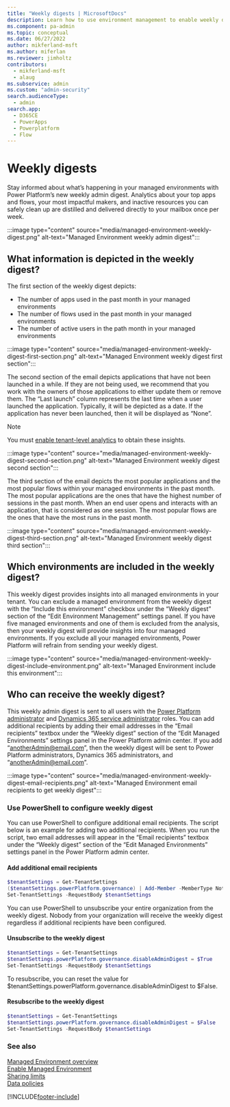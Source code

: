 ```yaml
---
title: "Weekly digests | MicrosoftDocs"
description: Learn how to use environment management to enable weekly digests.
ms.component: pa-admin
ms.topic: conceptual
ms.date: 06/27/2022
author: mikferland-msft
ms.author: miferlan
ms.reviewer: jimholtz
contributors:
  - mikferland-msft
  - alaug 
ms.subservice: admin
ms.custom: "admin-security"
search.audienceType: 
  - admin
search.app:
  - D365CE
  - PowerApps
  - Powerplatform
  - Flow
---
```

# Weekly digests
Stay informed about what’s happening in your managed environments with Power Platform’s new weekly admin digest. Analytics about your top apps and flows, your most impactful makers, and inactive resources you can safely clean up are distilled and delivered directly to your mailbox once per week.

:::image type="content" source="media/managed-environment-weekly-digest.png" alt-text="Managed Environment weekly admin digest":::

## What information is depicted in the weekly digest?

The first section of the weekly digest depicts:

- The number of apps used in the past month in your managed environments
- The number of flows used in the past month in your managed environments
- The number of active users in the path month in your managed environments

:::image type="content" source="media/managed-environment-weekly-digest-first-section.png" alt-text="Managed Environment weekly digest first section":::

The second section of the email depicts applications that have not been launched in a while. If they are not being used, we recommend that you work with the owners of those applications to either update them or remove them. The “Last launch” column represents the last time when a user launched the application. Typically, it will be depicted as a date. If the application has never been launched, then it will be displayed as “None”.

> [!NOTE]
> You must [enable tenant-level analytics](tenant-level-analytics.md#how-do-i-enable-tenant-level-analytics) to obtain these insights.

:::image type="content" source="media/managed-environment-weekly-digest-second-section.png" alt-text="Managed Environment weekly digest second section":::

The third section of the email depicts the most popular applications and the most popular flows within your managed environments in the past month. The most popular applications are the ones that have the highest number of sessions in the past month. When an end user opens and interacts with an application, that is considered as one session. The most popular flows are the ones that have the most runs in the past month.

:::image type="content" source="media/managed-environment-weekly-digest-third-section.png" alt-text="Managed Environment weekly digest third section":::

## Which environments are included in the weekly digest?

This weekly digest provides insights into all managed environments in your tenant. You can exclude a managed environment from the weekly digest with the “Include this environment” checkbox under the “Weekly digest” section of the “Edit Environment Management” settings panel. If you have five managed environments and one of them is excluded from the analysis, then your weekly digest will provide insights into four managed environments. If you exclude all your managed environments, Power Platform will refrain from sending your weekly digest.


:::image type="content" source="media/managed-environment-weekly-digest-include-environment.png" alt-text="Managed Environment include this environment":::

## Who can receive the weekly digest?

This weekly admin digest is sent to all users with the [Power Platform administrator](use-service-admin-role-manage-tenant.md#power-platform-administrator) and [Dynamics 365 service administrator](use-service-admin-role-manage-tenant.md#dynamics-365-administrator) roles. You can add additional recipients by adding their email addresses in the “Email recipients” textbox under the “Weekly digest” section of the “Edit Managed Environments” settings panel in the Power Platform admin center. If you add “anotherAdmin@email.com”, then the weekly digest will be sent to Power Platform administrators, Dynamics 365 administrators, and “anotherAdmin@email.com”.

:::image type="content" source="media/managed-environment-weekly-digest-email-recipients.png" alt-text="Managed Environment email recipients to get weekly digest":::

### Use PowerShell to configure weekly digest

You can use PowerShell to configure additional email recipients. The script below is an example for adding two additional recipients. When you run the script, two email addresses will appear in the “Email recipients” textbox under the “Weekly digest” section of the “Edit Managed Environments” settings panel in the Power Platform admin center. 

#### Add additional email recipients
```PowerShell
$tenantSettings = Get-TenantSettings  
($tenantSettings.powerPlatform.governance) | Add-Member -MemberType NoteProperty -Name additionalAdminDigestEmailRecipients -Value 'fakeEmail@contoso.com;otherFakeEmail@contoso.com'  
Set-TenantSettings -RequestBody $tenantSettings 
```

You can use PowerShell to unsubscribe your entire organization from the weekly digest. Nobody from your organization will receive the weekly digest regardless if additional recipients have been configured. 

#### Unsubscribe to the weekly digest 
```PowerShell
$tenantSettings = Get-TenantSettings  
$tenantSettings.powerPlatform.governance.disableAdminDigest = $True  
Set-TenantSettings -RequestBody $tenantSettings 
```

To resubscribe, you can reset the value for $tenantSettings.powerPlatform.governance.disableAdminDigest to $False. 

#### Resubscribe to the weekly digest 
```PowerShell
$tenantSettings = Get-TenantSettings  
$tenantSettings.powerPlatform.governance.disableAdminDigest = $False  
Set-TenantSettings -RequestBody $tenantSettings 
```

### See also  
[Managed Environment overview](managed-environment-overview.md) <br />
[Enable Managed Environment](managed-environment-enable.md) <br />
[Sharing limits](managed-environment-sharing-limits.md)  <br />
[Data policies](managed-environment-data-policies.md)



[!INCLUDE[footer-include](../includes/footer-banner.md)]
